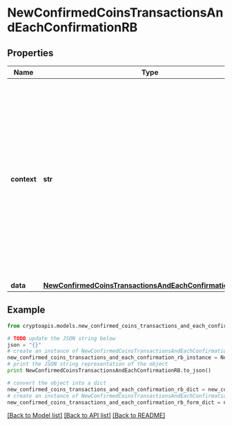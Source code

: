 # NewConfirmedCoinsTransactionsAndEachConfirmationRB


## Properties
Name | Type | Description | Notes
------------ | ------------- | ------------- | -------------
**context** | **str** | In batch situations the user can use the context to correlate responses with requests. This property is present regardless of whether the response was successful or returned as an error. &#x60;context&#x60; is specified by the user. | [optional] 
**data** | [**NewConfirmedCoinsTransactionsAndEachConfirmationRBData**](NewConfirmedCoinsTransactionsAndEachConfirmationRBData.md) |  | 

## Example

```python
from cryptoapis.models.new_confirmed_coins_transactions_and_each_confirmation_rb import NewConfirmedCoinsTransactionsAndEachConfirmationRB

# TODO update the JSON string below
json = "{}"
# create an instance of NewConfirmedCoinsTransactionsAndEachConfirmationRB from a JSON string
new_confirmed_coins_transactions_and_each_confirmation_rb_instance = NewConfirmedCoinsTransactionsAndEachConfirmationRB.from_json(json)
# print the JSON string representation of the object
print NewConfirmedCoinsTransactionsAndEachConfirmationRB.to_json()

# convert the object into a dict
new_confirmed_coins_transactions_and_each_confirmation_rb_dict = new_confirmed_coins_transactions_and_each_confirmation_rb_instance.to_dict()
# create an instance of NewConfirmedCoinsTransactionsAndEachConfirmationRB from a dict
new_confirmed_coins_transactions_and_each_confirmation_rb_form_dict = new_confirmed_coins_transactions_and_each_confirmation_rb.from_dict(new_confirmed_coins_transactions_and_each_confirmation_rb_dict)
```
[[Back to Model list]](../README.md#documentation-for-models) [[Back to API list]](../README.md#documentation-for-api-endpoints) [[Back to README]](../README.md)


